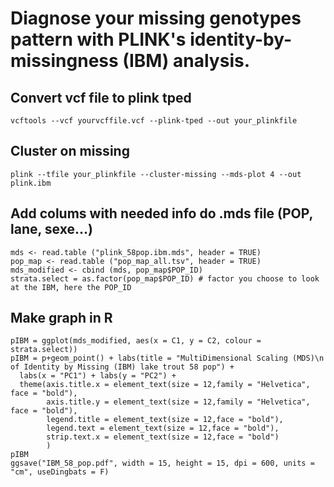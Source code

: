 # Diagnose your missing genotypes pattern with PLINK's identity-by-missingness (IBM) analysis.

## Convert vcf file to plink tped
```
vcftools --vcf yourvcffile.vcf --plink-tped --out your_plinkfile
```

## Cluster on missing
```
plink --tfile your_plinkfile --cluster-missing --mds-plot 4 --out plink.ibm
```

## Add colums with needed info do .mds file (POP, lane, sexe...)
```
mds <- read.table ("plink_58pop.ibm.mds", header = TRUE)
pop_map <- read.table ("pop_map_all.tsv", header = TRUE)
mds_modified <- cbind (mds, pop_map$POP_ID)
strata.select = as.factor(pop_map$POP_ID) # factor you choose to look at the IBM, here the POP_ID
```

## Make graph in R
```
pIBM = ggplot(mds_modified, aes(x = C1, y = C2, colour = strata.select))
pIBM = p+geom_point() + labs(title = "MultiDimensional Scaling (MDS)\n of Identity by Missing (IBM) lake trout 58 pop") + 
  labs(x = "PC1") + labs(y = "PC2") + 
  theme(axis.title.x = element_text(size = 12,family = "Helvetica", face = "bold"),
        axis.title.y = element_text(size = 12,family = "Helvetica", face = "bold"),
        legend.title = element_text(size = 12,face = "bold"),
        legend.text = element_text(size = 12,face = "bold"),
        strip.text.x = element_text(size = 12,face = "bold")
        )
pIBM
ggsave("IBM_58_pop.pdf", width = 15, height = 15, dpi = 600, units = "cm", useDingbats = F)
```
